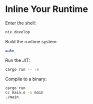 # Inline Your Runtime

Enter the shell:

```sh
nix develop
```

Build the runtime system:

```sh
make
```

Run the JIT:

```sh
cargo run -- -e
```

Compile to a binary:

```sh
cargo run
cc main.o -o main
./main
```

